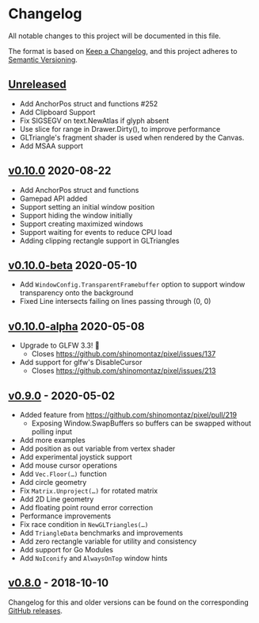 # Changelog
All notable changes to this project will be documented in this file.

The format is based on [Keep a Changelog](https://keepachangelog.com/en/1.0.0/),
and this project adheres to [Semantic Versioning](https://semver.org/spec/v2.0.0.html).

## [Unreleased]
- Add AnchorPos struct and functions #252
- Add Clipboard Support
- Fix SIGSEGV on text.NewAtlas if glyph absent 
- Use slice for range in Drawer.Dirty(), to improve performance
- GLTriangle's fragment shader is used when rendered by the Canvas.
- Add MSAA support

## [v0.10.0] 2020-08-22
- Add AnchorPos struct and functions
- Gamepad API added
- Support setting an initial window position
- Support hiding the window initially
- Support creating maximized windows
- Support waiting for events to reduce CPU load
- Adding clipping rectangle support in GLTriangles

## [v0.10.0-beta] 2020-05-10
- Add `WindowConfig.TransparentFramebuffer` option to support window transparency onto the background
- Fixed Line intersects failing on lines passing through (0, 0)

## [v0.10.0-alpha] 2020-05-08
- Upgrade to GLFW 3.3! :tada:
  - Closes https://github.com/shinomontaz/pixel/issues/137
- Add support for glfw's DisableCursor
  - Closes https://github.com/shinomontaz/pixel/issues/213

## [v0.9.0] - 2020-05-02
- Added feature from https://github.com/shinomontaz/pixel/pull/219
  - Exposing Window.SwapBuffers so buffers can be swapped without polling input
- Add more examples
- Add position as out variable from vertex shader
- Add experimental joystick support
- Add mouse cursor operations
- Add `Vec.Floor(…)` function
- Add circle geometry
- Fix `Matrix.Unproject(…)` for rotated matrix
- Add 2D Line geometry
- Add floating point round error correction
- Performance improvements
- Fix race condition in `NewGLTriangles(…)`
- Add `TriangleData` benchmarks and improvements
- Add zero rectangle variable for utility and consistency
- Add support for Go Modules
- Add `NoIconify` and `AlwaysOnTop` window hints


## [v0.8.0] - 2018-10-10
Changelog for this and older versions can be found on the corresponding [GitHub
releases](https://github.com/shinomontaz/pixel/releases).

[Unreleased]: https://github.com/shinomontaz/pixel/compare/v0.10.0...HEAD
[v0.10.0]: https://github.com/shinomontaz/pixel/compare/v0.10.0-beta...v0.10.0
[v0.10.0-beta]: https://github.com/shinomontaz/pixel/compare/v0.10.0-alpha...v0.10.0-beta
[v0.10.0-alpha]: https://github.com/shinomontaz/pixel/compare/v0.9.0...v0.10.0-alpha
[v0.9.0]: https://github.com/shinomontaz/pixel/compare/v0.8.0...v0.9.0
[v0.8.0]: https://github.com/shinomontaz/pixel/releases/tag/v0.8.0
